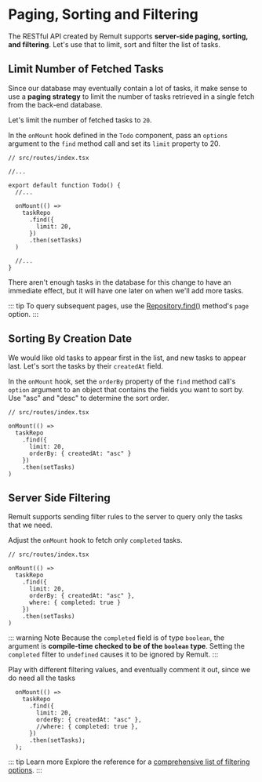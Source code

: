 # Paging, Sorting and Filtering

The RESTful API created by Remult supports **server-side paging, sorting, and filtering**. Let's use that to limit, sort and filter the list of tasks.

## Limit Number of Fetched Tasks

Since our database may eventually contain a lot of tasks, it make sense to use a **paging strategy** to limit the number of tasks retrieved in a single fetch from the back-end database.

Let's limit the number of fetched tasks to `20`.

In the `onMount` hook defined in the `Todo` component, pass an `options` argument to the `find` method call and set its `limit` property to 20.

```ts{9-13}
// src/routes/index.tsx

//...

export default function Todo() {
  //...

  onMount(() =>
    taskRepo
      .find({
        limit: 20,
      })
      .then(setTasks)
  )

  //...
}
```

There aren't enough tasks in the database for this change to have an immediate effect, but it will have one later on when we'll add more tasks.

::: tip
To query subsequent pages, use the [Repository.find()](../../docs/ref_repository.md#find) method's `page` option.
:::

## Sorting By Creation Date

We would like old tasks to appear first in the list, and new tasks to appear last. Let's sort the tasks by their `createdAt` field.

In the `onMount` hook, set the `orderBy` property of the `find` method call's `option` argument to an object that contains the fields you want to sort by.
Use "asc" and "desc" to determine the sort order.

```ts{7}
// src/routes/index.tsx

onMount(() =>
  taskRepo
    .find({
      limit: 20,
      orderBy: { createdAt: "asc" }
    })
    .then(setTasks)
)
```

## Server Side Filtering

Remult supports sending filter rules to the server to query only the tasks that we need.

Adjust the `onMount` hook to fetch only `completed` tasks.

```ts{8}
// src/routes/index.tsx

onMount(() =>
  taskRepo
    .find({
      limit: 20,
      orderBy: { createdAt: "asc" },
      where: { completed: true }
    })
    .then(setTasks)
)
```

::: warning Note
Because the `completed` field is of type `boolean`, the argument is **compile-time checked to be of the `boolean` type**. Setting the `completed` filter to `undefined` causes it to be ignored by Remult.
:::

Play with different filtering values, and eventually comment it out, since we do need all the tasks

```ts{6}
  onMount(() =>
    taskRepo
      .find({
        limit: 20,
        orderBy: { createdAt: "asc" },
        //where: { completed: true },
      })
      .then(setTasks);
  );
```

::: tip Learn more
Explore the reference for a [comprehensive list of filtering options](../../docs/entityFilter.md).
:::
